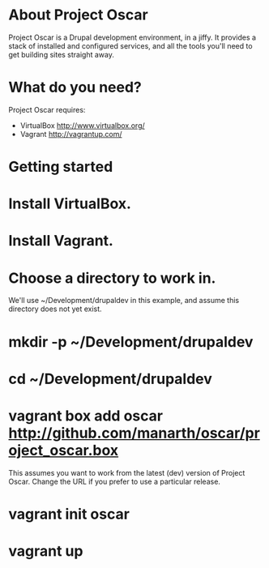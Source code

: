 About Project Oscar
===================
Project Oscar is a Drupal development environment, in a jiffy.
It provides a stack of installed and configured services, and all the tools
you'll need to get building sites straight away.

What do you need?
=================
Project Oscar requires:
- VirtualBox 
  http://www.virtualbox.org/
- Vagrant 
  http://vagrantup.com/

Getting started
===============
# Install VirtualBox.
# Install Vagrant.
# Choose a directory to work in. 
  We'll use ~/Development/drupaldev in this example, and assume this directory 
  does not yet exist.
# mkdir -p ~/Development/drupaldev
# cd ~/Development/drupaldev
# vagrant box add oscar http://github.com/manarth/oscar/project_oscar.box 
  This assumes you want to work from the latest (dev) version of Project Oscar. 
  Change the URL if you prefer to use a particular release.
# vagrant init oscar
# vagrant up
